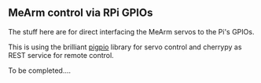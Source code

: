 MeArm control via RPi GPIOs
---------------------------

The stuff here are for direct interfacing the MeArm servos to the Pi's GPIOs.

This is using the brilliant [pigpio](http://abyz.co.uk/rpi/pigpio/index.html)
library for servo control and cherrypy as REST service for remote control.

To be completed....
